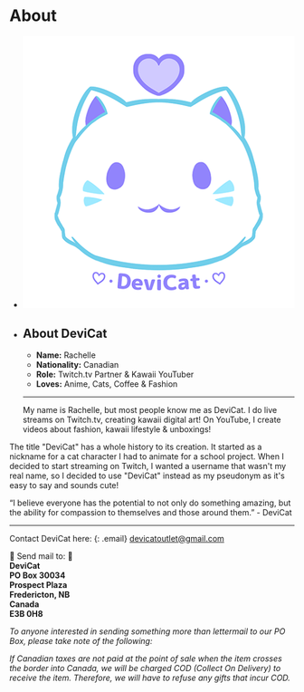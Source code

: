 # About

* ![](img/devicatlogobrand.png)

* ## About DeviCat
  * **Name:** Rachelle 
  * **Nationality:** Canadian
  * **Role:** Twitch.tv Partner & Kawaii YouTuber
  * **Loves:** Anime, Cats, Coffee & Fashion

  ---

  My name is Rachelle, but most people know me as DeviCat. I do live streams on Twitch.tv, creating kawaii digital art! On YouTube, I create videos about fashion, kawaii lifestyle & unboxings!

The title "DeviCat" has a whole history to its creation. It started as a nickname for a cat character I had to animate for a school project. When I decided to start streaming on Twitch, I wanted a username that wasn't my real name, so I decided to use "DeviCat" instead as my pseudonym as it's easy to say and sounds cute!

“I believe everyone has the potential to not only do something amazing, but the ability for compassion to themselves and those around them.” - DeviCat

---

Contact DeviCat here:
{: .email}
[devicatoutlet@gmail.com](mailto:devicatoutlet@gmail.com)

💌 Send mail to: 💌<br>
<b>DeviCat <br>
PO Box 30034 <br>
Prospect Plaza <br>
Fredericton, NB <br>
Canada <br>
E3B 0H8 </b> <br>

<i>To anyone interested in sending something more than lettermail to our PO Box,
please take note of the following:</i>

<i>If Canadian taxes are not paid at the point of sale when the item crosses the
border into Canada, we will be charged COD (Collect On Delivery) to receive
the item. Therefore, we will have to refuse any gifts that incur COD.</i>
